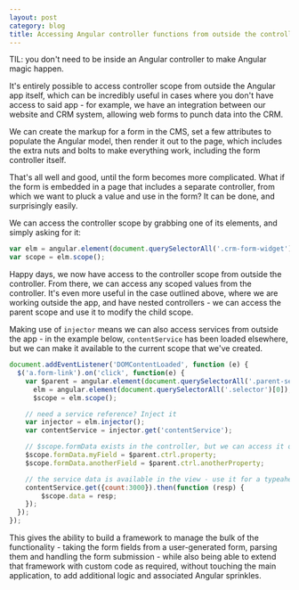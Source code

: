 ```yaml
---
layout: post
category: blog
title: Accessing Angular controller functions from outside the controller
---
```


TIL: you don't need to be inside an Angular controller to make Angular magic happen.

It's entirely possible to access controller scope from outside the Angular app itself, which can be incredibly useful in cases where you don't have access to said app - for example, we have an integration between our website and CRM system, allowing web forms to punch data into the CRM.

We can create the markup for a form in the CMS, set a few attributes to populate the Angular model, then render it out to the page, which includes the extra nuts and bolts to make everything work, including the form controller itself.

That's all well and good, until the form becomes more complicated. What if the form is embedded in a page that includes a separate controller, from which we want to pluck a value and use in the form? It can be done, and surprisingly easily.

We can access the controller scope by grabbing one of its elements, and simply asking for it:

````js
var elm = angular.element(document.querySelectorAll('.crm-form-widget')[0])
var scope = elm.scope();
````

Happy days, we now have access to the controller scope from outside the controller. From there, we can access any scoped values from the controller. It's even more useful in the case outlined above, where we are working outside the app, and have nested controllers - we can access the parent scope and use it to modify the child scope.

Making use of `injector` means we can also access services from outside the app - in the example below, `contentService` has been loaded elsewhere, but we can make it available to the current scope that we've created.

````js
document.addEventListener('DOMContentLoaded', function (e) {
  $('a.form-link').on('click', function(e) {
    var $parent = angular.element(document.querySelectorAll('.parent-selector')[0]).scope(),
      elm = angular.element(document.querySelectorAll('.selector')[0]),
      $scope = elm.scope();

    // need a service reference? Inject it
    var injector = elm.injector();
    var contentService = injector.get('contentService');

    // $scope.formData exists in the controller, but we can access it outside
    $scope.formData.myField = $parent.ctrl.property;
    $scope.formData.anotherField = $parent.ctrl.anotherProperty;

    // the service data is available in the view - use it for a typeahead source, for example
    contentService.get({count:3000}).then(function (resp) {
        $scope.data = resp;
    });
  });
});
````

This gives the ability to build a framework to manage the bulk of the functionality - taking the form fields from a user-generated form, parsing them and handling the form submission - while also being able to extend that framework with custom code as required, without touching the main application, to add additional logic and associated Angular sprinkles.
